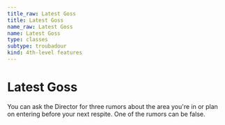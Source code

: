 ```yaml
---
title_raw: Latest Goss
title: Latest Goss
name_raw: Latest Goss
name: Latest Goss
type: classes
subtype: troubadour
kind: 4th-level features
---
```


# Latest Goss

You can ask the Director for three rumors about the area you're in or plan on entering before your next respite. One of the rumors can be false.
